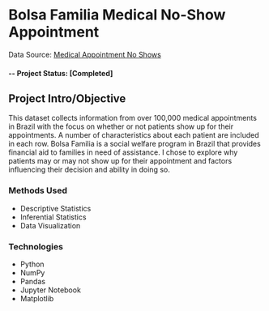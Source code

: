 
# Bolsa Familia Medical No-Show Appointment
Data Source: [Medical Appointment No Shows](https://www.kaggle.com/joniarroba/noshowappointments)

#### -- Project Status: [Completed]

## Project Intro/Objective
This dataset collects information from over 100,000 medical appointments in Brazil with the focus on whether or not patients show up for their appointments. A number of characteristics about each patient are included in each row. Bolsa Familia is a social welfare program in Brazil that provides financial aid to families in need of assistance. I chose to explore why patients may or may not show up for their appointment and factors influencing their decision and ability in doing so.


### Methods Used
* Descriptive Statistics
* Inferential Statistics
* Data Visualization


### Technologies
* Python
* NumPy
* Pandas
* Jupyter Notebook
* Matplotlib
